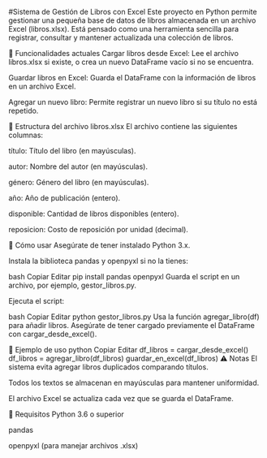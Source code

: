 #Sistema de Gestión de Libros con Excel
Este proyecto en Python permite gestionar una pequeña base de datos de libros almacenada en un archivo Excel (libros.xlsx). Está pensado como una herramienta sencilla para registrar, consultar y mantener actualizada una colección de libros.

🔧 Funcionalidades actuales
Cargar libros desde Excel: Lee el archivo libros.xlsx si existe, o crea un nuevo DataFrame vacío si no se encuentra.

Guardar libros en Excel: Guarda el DataFrame con la información de libros en un archivo Excel.

Agregar un nuevo libro: Permite registrar un nuevo libro si su título no está repetido.

📁 Estructura del archivo libros.xlsx
El archivo contiene las siguientes columnas:

título: Título del libro (en mayúsculas).

autor: Nombre del autor (en mayúsculas).

género: Género del libro (en mayúsculas).

año: Año de publicación (entero).

disponible: Cantidad de libros disponibles (entero).

reposicion: Costo de reposición por unidad (decimal).

🚀 Cómo usar
Asegúrate de tener instalado Python 3.x.

Instala la biblioteca pandas y openpyxl si no la tienes:

bash
Copiar
Editar
pip install pandas openpyxl
Guarda el script en un archivo, por ejemplo, gestor_libros.py.

Ejecuta el script:

bash
Copiar
Editar
python gestor_libros.py
Usa la función agregar_libro(df) para añadir libros. Asegúrate de tener cargado previamente el DataFrame con cargar_desde_excel().

📝 Ejemplo de uso
python
Copiar
Editar
df_libros = cargar_desde_excel()
df_libros = agregar_libro(df_libros)
guardar_en_excel(df_libros)
⚠️ Notas
El sistema evita agregar libros duplicados comparando títulos.

Todos los textos se almacenan en mayúsculas para mantener uniformidad.

El archivo Excel se actualiza cada vez que se guarda el DataFrame.

📌 Requisitos
Python 3.6 o superior

pandas

openpyxl (para manejar archivos .xlsx)
